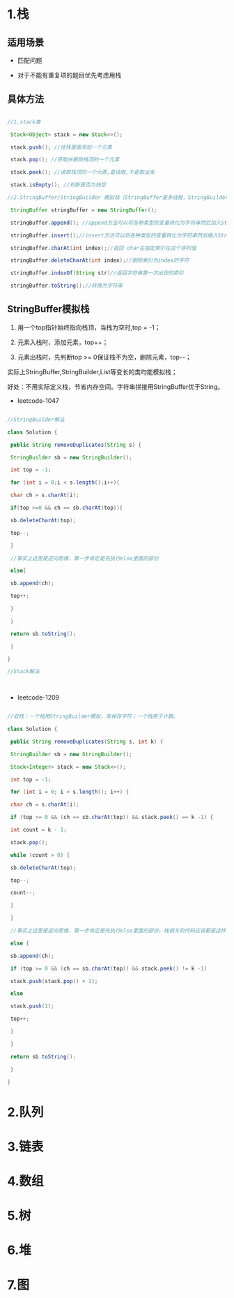 # 1.栈

## 适用场景

- 匹配问题

- 对于不能有重复项的题目优先考虑用栈

## 具体方法

```java

//1.stack类

 Stack<Object> stack = new Stack<>(); 

 stack.push(); //往栈里面添加一个元素

 stack.pop(); //获取并删除栈顶的一个元素

 stack.peek(); //读取栈顶的一个元素,是读取,不是取出来

 stack.isEmpty(); //判断是否为栈空

//2.StringBuffer/StringBuilder 模拟栈（StringBuffer是多线程，StringBuilder是单线程）

 StringBuffer stringBuffer = new StringBuffer();

 stringBuffer.append(); //append方法可以将各种类型的变量转化为字符串然后加入StringBuffer中

 stringBuffer.insert();//insert方法可以将各种类型的变量转化为字符串然后插入StringBuffer中

 stringBuffer.charAt(int index);//返回 char在指定索引在这个序列值

 stringBuffer.deleteCharAt(int index);//删除索引为index的字符

 stringBuffer.indexOf(String str)//返回字符串第一次出现的索引

 stringBuffer.toString();//转换为字符串

```

## StringBuffer模拟栈

1. 用一个top指针始终指向栈顶，当栈为空时,top = -1；

2. 元素入栈时，添加元素，top++；

3. 元素出栈时，先判断top >= 0保证栈不为空，删除元素，top--；

实际上StringBuffer,StringBuilder,List等变长的类均能模拟栈；

好处：不用实际定义栈，节省内存空间。字符串拼接用StringBuffer优于String。

- leetcode-1047

```java

//StringBuilder解法

class Solution {

 public String removeDuplicates(String s) {

 StringBuilder sb = new StringBuilder();

 int top = -1;

 for (int i = 0;i < s.length();i++){

 char ch = s.charAt(i);

 if(top >=0 && ch == sb.charAt(top)){

 sb.deleteCharAt(top);

 top--;

 }

 //事实上这里是逆向思维，第一步肯定是先执行else里面的部分

 else{

 sb.append(ch);

 top++;

 }

 }

 return sb.toString();

 }

}

//Stack解法

  

```

- leetcode-1209

```java

//双栈：一个栈用StringBuilder模拟，来保存字符；一个栈用于计数。

class Solution {

 public String removeDuplicates(String s, int k) {

 StringBuilder sb = new StringBuilder();

 Stack<Integer> stack = new Stack<>();

 int top = -1;

 for (int i = 0; i < s.length(); i++) {

 char ch = s.charAt(i);

 if (top >= 0 && (ch == sb.charAt(top)) && stack.peek() == k -1) {

 int count = k - 1;

 stack.pop();

 while (count > 0) {

 sb.deleteCharAt(top);

 top--;

 count--;

 }

 } 

 //事实上这里是逆向思维，第一步肯定是先执行else里面的部分。栈相关的代码应该都是这样写的

 else {

 sb.append(ch);

 if (top >= 0 && (ch == sb.charAt(top)) && stack.peek() != k -1)

 stack.push(stack.pop() + 1); 

 else 

 stack.push(1);

 top++;

 }

 }

 return sb.toString(); 

 }

}

```

# 2.队列

# 3.链表

# 4.数组

# 5.树

# 6.堆

# 7.图

